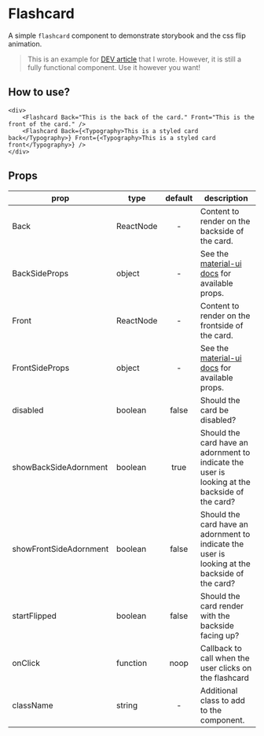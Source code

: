 # Flashcard

A simple `flashcard` component to demonstrate storybook and the css flip animation.

> This is an example for [DEV article](https://dev.to/herrpfister/storybook-experience-your-components-in-isolation-e61) that I wrote. However, it is still a fully functional component. Use it however you want!

## How to use?

```tsx
<div>
    <Flashcard Back="This is the back of the card." Front="This is the front of the card." />
    <Flashcard Back={<Typography>This is a styled card back</Typography>} Front={<Typography>This is a styled card front</Typography>} />
</div>
```

## Props

| prop                   | type      | default | description                                                                                    |
| ---------------------- | --------- | :-----: | ---------------------------------------------------------------------------------------------- |
| Back                   | ReactNode |    -    | Content to render on the backside of the card.                                                 |
| BackSideProps          | object    |    -    | See the [material-ui docs](https://material-ui.com/api/paper/) for available props.            |
| Front                  | ReactNode |    -    | Content to render on the frontside of the card.                                                |
| FrontSideProps         | object    |    -    | See the [material-ui docs](https://material-ui.com/api/paper/) for available props.            |
| disabled               | boolean   |  false  | Should the card be disabled?                                                                   |
| showBackSideAdornment  | boolean   |  true   | Should the card have an adornment to indicate the user is looking at the backside of the card? |
| showFrontSideAdornment | boolean   |  false  | Should the card have an adornment to indicate the user is looking at the backside of the card? |
| startFlipped           | boolean   |  false  | Should the card render with the backside facing up?                                            |
| onClick                | function  |  noop   | Callback to call when the user clicks on the flashcard                                         |
| className              | string    |    -    | Additional class to add to the component.                                                      |